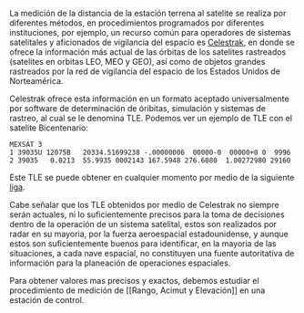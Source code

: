 La medición de la distancia de la estación terrena al satelite se realiza por diferentes métodos, en procedimientos programados por diferentes instituciones, por ejemplo, un recurso común para operadores de sistemas satelitales y aficionados de vigilancia del espacio es [Celestrak](https://celestrak.com), en donde se ofrece la información más actual de las órbitas de los satelites rastreados (satelites en orbitas LEO, MEO y GEO), así como de objetos grandes rastreados por la red de vigilancia del espacio de los Estados Unidos de Norteamérica.

Celestrak ofrece esta información en un formato aceptado universalmente por software de determinación de óribitas, simulación y sistemas de rastreo, al cual se le denomina TLE. Podemos ver un ejemplo de TLE con el satelite Bicentenario:
```
MEXSAT 3                
1 39035U 12075B   20334.51699238 -.00000006  00000-0  00000+0 0  9996
2 39035   0.0213  55.9935 0002143 167.5948 276.6080  1.00272980 29160
```

Este TLE se puede obtener en cualquier momento por medio de la siguiente [liga](https://celestrak.com/satcat/tle.php?CATNR=39035).

Cabe señalar que los TLE obtenidos por medio de Celestrak no siempre serán actuales, ni lo suficientemente precisos para la toma de decisiones dentro de la operación de un sistema satelital, estos son realizados por radar en su mayoria, por la fuerza aeroespacial estadounidense, y aunque estos son suficientemente buenos para identificar, en la mayoria de las situaciones, a cada nave espacial, no constituyen una fuente autoritativa de información para la planeación de operaciones espaciales.

Para obtener valores mas precisos y exactos, debemos estudiar el procedimiento de medición de [[Rango, Acimut y Elevación]] en una estación de control.